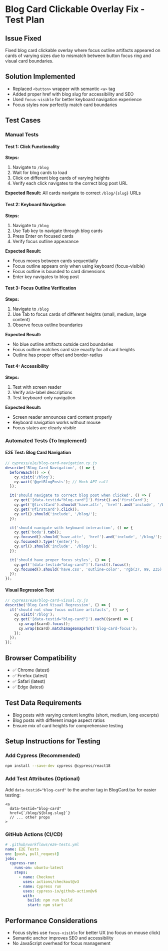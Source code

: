 # Blog Card Clickable Overlay Fix - Test Plan

## Issue Fixed
Fixed blog card clickable overlay where focus outline artifacts appeared on cards of varying sizes due to mismatch between button focus ring and visual card boundaries.

## Solution Implemented
- Replaced `<button>` wrapper with semantic `<a>` tag
- Added proper href with blog slug for accessibility and SEO
- Used `focus-visible` for better keyboard navigation experience
- Focus styles now perfectly match card boundaries

## Test Cases

### Manual Tests

#### Test 1: Click Functionality
**Steps:**
1. Navigate to `/blog`
2. Wait for blog cards to load
3. Click on different blog cards of varying heights
4. Verify each click navigates to the correct blog post URL

**Expected Result:** All cards navigate to correct `/blog/{slug}` URLs

#### Test 2: Keyboard Navigation
**Steps:**
1. Navigate to `/blog` 
2. Use Tab key to navigate through blog cards
3. Press Enter on focused cards
4. Verify focus outline appearance

**Expected Result:** 
- Focus moves between cards sequentially
- Focus outline appears only when using keyboard (focus-visible)
- Focus outline is bounded to card dimensions
- Enter key navigates to blog post

#### Test 3: Focus Outline Verification
**Steps:**
1. Navigate to `/blog`
2. Use Tab to focus cards of different heights (small, medium, large content)
3. Observe focus outline boundaries

**Expected Result:**
- No blue outline artifacts outside card boundaries
- Focus outline matches card size exactly for all card heights
- Outline has proper offset and border-radius

#### Test 4: Accessibility
**Steps:**
1. Test with screen reader
2. Verify aria-label descriptions
3. Test keyboard-only navigation

**Expected Result:**
- Screen reader announces card content properly
- Keyboard navigation works without mouse
- Focus states are clearly visible

### Automated Tests (To Implement)

#### E2E Test: Blog Card Navigation
```javascript
// cypress/e2e/blog-card-navigation.cy.js
describe('Blog Card Navigation', () => {
  beforeEach(() => {
    cy.visit('/blog');
    cy.wait('@getBlogPosts'); // Mock API call
  });

  it('should navigate to correct blog post when clicked', () => {
    cy.get('[data-testid="blog-card"]').first().as('firstCard');
    cy.get('@firstCard').should('have.attr', 'href').and('include', '/blog/');
    cy.get('@firstCard').click();
    cy.url().should('include', '/blog/');
  });

  it('should navigate with keyboard interaction', () => {
    cy.get('body').tab();
    cy.focused().should('have.attr', 'href').and('include', '/blog/');
    cy.focused().type('{enter}');
    cy.url().should('include', '/blog/');
  });

  it('should have proper focus styles', () => {
    cy.get('[data-testid="blog-card"]').first().focus();
    cy.focused().should('have.css', 'outline-color', 'rgb(37, 99, 235)'); // blue-400
  });
});
```

#### Visual Regression Test
```javascript
// cypress/e2e/blog-card-visual.cy.js
describe('Blog Card Visual Regression', () => {
  it('should not show focus outline artifacts', () => {
    cy.visit('/blog');
    cy.get('[data-testid="blog-card"]').each(($card) => {
      cy.wrap($card).focus();
      cy.wrap($card).matchImageSnapshot('blog-card-focus');
    });
  });
});
```

## Browser Compatibility
- ✅ Chrome (latest)
- ✅ Firefox (latest) 
- ✅ Safari (latest)
- ✅ Edge (latest)

## Test Data Requirements
- Blog posts with varying content lengths (short, medium, long excerpts)
- Blog posts with different image aspect ratios
- Ensure mix of card heights for comprehensive testing

## Setup Instructions for Testing

### Add Cypress (Recommended)
```bash
npm install --save-dev cypress @cypress/react18
```

### Add Test Attributes (Optional)
Add `data-testid="blog-card"` to the anchor tag in BlogCard.tsx for easier testing:
```tsx
<a
  data-testid="blog-card"
  href={`/blog/${blog.slug}`}
  // ... other props
>
```

### GitHub Actions (CI/CD)
```yaml
# .github/workflows/e2e-tests.yml
name: E2E Tests
on: [push, pull_request]
jobs:
  cypress-run:
    runs-on: ubuntu-latest
    steps:
      - name: Checkout
        uses: actions/checkout@v3
      - name: Cypress run
        uses: cypress-io/github-action@v6
        with:
          build: npm run build
          start: npm start
```

## Performance Considerations
- Focus styles use `focus-visible` for better UX (no focus on mouse click)
- Semantic anchor improves SEO and accessibility
- No JavaScript overhead for focus management